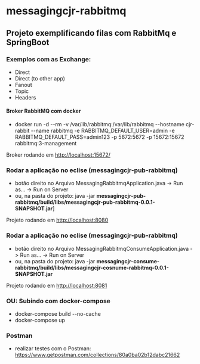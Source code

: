 # messagingcjr-rabbitmq

## Projeto exemplificando filas com RabbitMq e SpringBoot

### Exemplos com as Exchange:
- Direct
- Direct (to other app)
- Fanout
- Topic
- Headers

#### Broker RabbitMQ com docker
- docker run -d --rm -v /var/lib/rabbitmq:/var/lib/rabbitmq --hostname cjr-rabbit --name rabbitmq -e RABBITMQ_DEFAULT_USER=admin -e RABBITMQ_DEFAULT_PASS=admin123  -p 5672:5672 -p 15672:15672 rabbitmq:3-management

Broker rodando em [http://localhost:15672/](url "http://localhost:15672/")  

### Rodar a aplicação no eclise (messagingcjr-pub-rabbitmq)
- botão direito no Arquivo MessagingRabbitmqApplication.java -> Run as... -> Run on Server
- ou, na pasta do projeto: java -jar **messagingcjr-pub-rabbitmq/build/libs/messagingcjr-pub-rabbitmq-0.0.1-SNAPSHOT.jar**]

Projeto rodando em [http://localhost:8080](url "http://localhost:8080")  

### Rodar a aplicação no eclise (messagingcjr-pub-rabbitmq)
- botão direito no Arquivo MessagingRabbitmqConsumeApplication.java -> Run as... -> Run on Server
- ou, na pasta do projeto: java -jar **messagingcjr-consume-rabbitmq/build/libs/messagingcjr-cosnume-rabbitmq-0.0.1-SNAPSHOT.jar**

Projeto rodando em [http://localhost:8081](url "http://localhost:8081")  


### OU: Subindo com docker-compose
- docker-compose build --no-cache
- docker-compose up

### Postman
- realizar testes com o Postman: https://www.getpostman.com/collections/80a0ba02b12dabc21662


